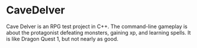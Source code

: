 # CaveDelver

Cave Delver is an RPG test project in C++. The command-line gameplay is about the protagonist defeating monsters, gaining xp, and learning spells. It is like Dragon Quest 1, but not nearly as good. 
